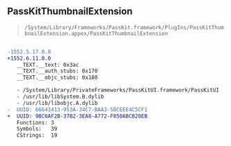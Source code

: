 ## PassKitThumbnailExtension

> `/System/Library/Frameworks/PassKit.framework/PlugIns/PassKitThumbnailExtension.appex/PassKitThumbnailExtension`

```diff

-1552.5.17.0.0
+1552.6.11.0.0
   __TEXT.__text: 0x3ac
   __TEXT.__auth_stubs: 0x170
   __TEXT.__objc_stubs: 0x180

   - /System/Library/PrivateFrameworks/PassKitUI.framework/PassKitUI
   - /usr/lib/libSystem.B.dylib
   - /usr/lib/libobjc.A.dylib
-  UUID: 66641413-953A-34C7-BAA3-5BCEEE4C5CF1
+  UUID: 9BC6AF2B-37B2-3EA8-A772-F850ABCB20EB
   Functions: 3
   Symbols:   39
   CStrings:  19

```
